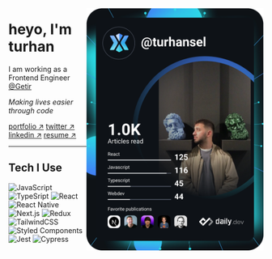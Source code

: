 <a href="https://app.daily.dev/turhansel"><img src="https://github.com/turhansel/turhansel/blob/main/devcard.svg" width="350" align="right" alt="Turhan Sel's Dev Card"/></a>

# heyo, I'm turhan

I am working as a Frontend Engineer [@Getir](https://getir.com/)


<i>Making lives easier through code</i>

[portfolio ↗](https://www.turhansel.com/)
[twitter ↗](https://twitter.com/imturhansel)
[linkedin ↗](https://www.linkedin.com/in/turhansel/)
[resume ↗](https://read.cv/turhan)

---

## Tech I Use

![JavaScript](https://img.shields.io/badge/JavaScript-F7DF1E?style=for-the-badge&logo=javascript&logoColor=black)
![TypeSript](https://img.shields.io/badge/TypeScript-007ACC?style=for-the-badge&logo=typescript&logoColor=white)
![React](https://img.shields.io/badge/React-20232A?style=for-the-badge&logo=react&logoColor=61DAFB)
![React Native](https://img.shields.io/badge/React_Native-20232A?style=for-the-badge&logo=react&logoColor=61DAFB)
![Next.js](https://img.shields.io/badge/next.js-20232A?style=for-the-badge&logo=next.js&logoColor=white)
![Redux](https://img.shields.io/badge/Redux-593D88?style=for-the-badge&logo=redux&logoColor=white)
![TailwindCSS](https://img.shields.io/badge/Tailwind_CSS-38B2AC?style=for-the-badge&logo=tailwind-css&logoColor=white)
![Styled Components](https://img.shields.io/badge/styled--components-DB7093?style=for-the-badge&logo=styled-components&logoColor=white)
![Jest](https://img.shields.io/badge/Jest-323330?style=for-the-badge&logo=Jest&logoColor=red)
![Cypress](https://img.shields.io/badge/Cypress-323330?style=for-the-badge&logo=Cypress&logoColor=white)
